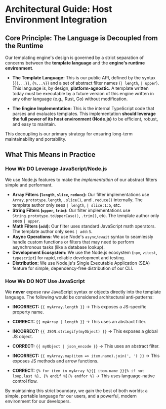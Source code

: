 # Architectural Guide: Host Environment Integration

## Core Principle: The Language is Decoupled from the Runtime

Our templating engine's design is governed by a strict separation of concerns between the **template language** and the **engine's runtime environment**.

- **The Template Language:** This is our public API, defined by the syntax (`{{...}}`, `{%...%}`) and a set of abstract filter names (`| length`, `| upper`). This language is, by design, **platform-agnostic**. A template written today must be executable by a future version of this engine written in any other language (e.g., Rust, Go) without modification.

- **The Engine Implementation:** This is the internal TypeScript code that parses and evaluates templates. This implementation **should leverage the full power of its host environment (Node.js)** to be efficient, robust, and easy to maintain.

This decoupling is our primary strategy for ensuring long-term maintainability and portability.

## What This Means in Practice

### How We **DO** Leverage JavaScript/Node.js

We use Node.js features to make the *implementation* of our abstract filters simple and performant.

- **Array Filters (`length`, `slice`, `reduce`):** Our filter implementations use `Array.prototype.length`, `.slice()`, and `.reduce()` internally. The template author only sees `| length`, `| slice:1:5`, etc.
- **String Filters (`upper`, `trim`):** Our filter implementations use `String.prototype.toUpperCase()`, `.trim()`, etc. The template author only sees `| upper`.
- **Math Filters (`add`):** Our filter uses standard JavaScript math operators. The template author only sees `| add:5`.
- **Async Operations:** We use Node's `async/await` syntax to seamlessly handle custom functions or filters that may need to perform asynchronous tasks (like a database lookup).
- **Development Ecosystem:** We use the Node.js ecosystem (`npm`, `vitest`, `typescript`) for rapid, reliable development and testing.
- **Distribution:** We use Node.js's Single Executable Application (SEA) feature for simple, dependency-free distribution of our CLI.

### How We **DO NOT** Use JavaScript

We **never** expose raw JavaScript syntax or objects directly into the template language. The following would be considered architectural anti-patterns:

- **INCORRECT:** `{{ myArray.length }}` -> This exposes a JS-specific property name.
- **CORRECT:** `{{ myArray | length }}` -> This uses an abstract filter.

- **INCORRECT:** `{{ JSON.stringify(myObject) }}` -> This exposes a global JS object.
- **CORRECT:** `{{ myObject | json_encode }}` -> This uses an abstract filter.

- **INCORRECT:** `{{ myArray.map(item => item.name).join(', ') }}` -> This exposes JS methods and arrow functions.
- **CORRECT:** `{% for item in myArray %}{{ item.name }}{% if not loop.last %}, {% endif %}{% endfor %}` -> This uses language-native control flow.

By maintaining this strict boundary, we gain the best of both worlds: a simple, portable language for our users, and a powerful, modern environment for our developers.

